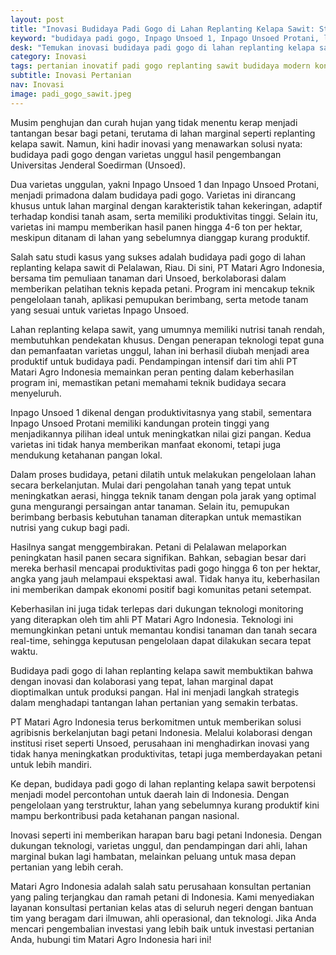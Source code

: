 ```yaml
---
layout: post
title: "Inovasi Budidaya Padi Gogo di Lahan Replanting Kelapa Sawit: Studi Kasus Pelalawan, Riau"
keyword: "budidaya padi gogo, Inpago Unsoed 1, Inpago Unsoed Protani, lahan replanting kelapa sawit, inovasi pertanian, PT Matari Agro Indonesia, kolaborasi Unsoed, pelatihan pertanian, ketahanan pangan, produktivitas lahan marginal"
desk: "Temukan inovasi budidaya padi gogo di lahan replanting kelapa sawit menggunakan varietas unggul Inpago Unsoed 1 dan Inpago Unsoed Protani. Kolaborasi PT Matari Agro Indonesia dan tim Unsoed berhasil meningkatkan produktivitas petani di Pelalawan, Riau, hingga 6 ton per hektar."
category: Inovasi
tags: pertanian inovatif padi gogo replanting sawit budidaya modern konsultan ketahanan pangan
subtitle: Inovasi Pertanian
nav: Inovasi
image: padi_gogo_sawit.jpeg
---
```


Musim penghujan dan curah hujan yang tidak menentu kerap menjadi tantangan besar bagi petani, terutama di lahan marginal seperti replanting kelapa sawit. Namun, kini hadir inovasi yang menawarkan solusi nyata: budidaya padi gogo dengan varietas unggul hasil pengembangan Universitas Jenderal Soedirman (Unsoed).  

Dua varietas unggulan, yakni Inpago Unsoed 1 dan Inpago Unsoed Protani, menjadi primadona dalam budidaya padi gogo. Varietas ini dirancang khusus untuk lahan marginal dengan karakteristik tahan kekeringan, adaptif terhadap kondisi tanah asam, serta memiliki produktivitas tinggi. Selain itu, varietas ini mampu memberikan hasil panen hingga 4-6 ton per hektar, meskipun ditanam di lahan yang sebelumnya dianggap kurang produktif.  

Salah satu studi kasus yang sukses adalah budidaya padi gogo di lahan replanting kelapa sawit di Pelalawan, Riau. Di sini, PT Matari Agro Indonesia, bersama tim pemuliaan tanaman dari Unsoed, berkolaborasi dalam memberikan pelatihan teknis kepada petani. Program ini mencakup teknik pengelolaan tanah, aplikasi pemupukan berimbang, serta metode tanam yang sesuai untuk varietas Inpago Unsoed.  

Lahan replanting kelapa sawit, yang umumnya memiliki nutrisi tanah rendah, membutuhkan pendekatan khusus. Dengan penerapan teknologi tepat guna dan pemanfaatan varietas unggul, lahan ini berhasil diubah menjadi area produktif untuk budidaya padi. Pendampingan intensif dari tim ahli PT Matari Agro Indonesia memainkan peran penting dalam keberhasilan program ini, memastikan petani memahami teknik budidaya secara menyeluruh.  

Inpago Unsoed 1 dikenal dengan produktivitasnya yang stabil, sementara Inpago Unsoed Protani memiliki kandungan protein tinggi yang menjadikannya pilihan ideal untuk meningkatkan nilai gizi pangan. Kedua varietas ini tidak hanya memberikan manfaat ekonomi, tetapi juga mendukung ketahanan pangan lokal.  

Dalam proses budidaya, petani dilatih untuk melakukan pengelolaan lahan secara berkelanjutan. Mulai dari pengolahan tanah yang tepat untuk meningkatkan aerasi, hingga teknik tanam dengan pola jarak yang optimal guna mengurangi persaingan antar tanaman. Selain itu, pemupukan berimbang berbasis kebutuhan tanaman diterapkan untuk memastikan nutrisi yang cukup bagi padi.  

Hasilnya sangat menggembirakan. Petani di Pelalawan melaporkan peningkatan hasil panen secara signifikan. Bahkan, sebagian besar dari mereka berhasil mencapai produktivitas padi gogo hingga 6 ton per hektar, angka yang jauh melampaui ekspektasi awal. Tidak hanya itu, keberhasilan ini memberikan dampak ekonomi positif bagi komunitas petani setempat.  

Keberhasilan ini juga tidak terlepas dari dukungan teknologi monitoring yang diterapkan oleh tim ahli PT Matari Agro Indonesia. Teknologi ini memungkinkan petani untuk memantau kondisi tanaman dan tanah secara real-time, sehingga keputusan pengelolaan dapat dilakukan secara tepat waktu.  

Budidaya padi gogo di lahan replanting kelapa sawit membuktikan bahwa dengan inovasi dan kolaborasi yang tepat, lahan marginal dapat dioptimalkan untuk produksi pangan. Hal ini menjadi langkah strategis dalam menghadapi tantangan lahan pertanian yang semakin terbatas.  

PT Matari Agro Indonesia terus berkomitmen untuk memberikan solusi agribisnis berkelanjutan bagi petani Indonesia. Melalui kolaborasi dengan institusi riset seperti Unsoed, perusahaan ini menghadirkan inovasi yang tidak hanya meningkatkan produktivitas, tetapi juga memberdayakan petani untuk lebih mandiri.  

Ke depan, budidaya padi gogo di lahan replanting kelapa sawit berpotensi menjadi model percontohan untuk daerah lain di Indonesia. Dengan pengelolaan yang terstruktur, lahan yang sebelumnya kurang produktif kini mampu berkontribusi pada ketahanan pangan nasional.  

Inovasi seperti ini memberikan harapan baru bagi petani Indonesia. Dengan dukungan teknologi, varietas unggul, dan pendampingan dari ahli, lahan marginal bukan lagi hambatan, melainkan peluang untuk masa depan pertanian yang lebih cerah.

Matari Agro Indonesia adalah salah satu perusahaan konsultan pertanian yang paling terjangkau dan ramah petani di Indonesia. Kami menyediakan layanan konsultasi pertanian kelas atas di seluruh negeri dengan bantuan tim yang beragam dari ilmuwan, ahli operasional, dan teknologi. Jika Anda mencari pengembalian investasi yang lebih baik untuk investasi pertanian Anda, hubungi tim Matari Agro Indonesia hari ini!
